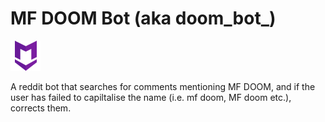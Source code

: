 # MF DOOM Bot (aka doom_bot_)

![alt text](https://github.com/adam-p/markdown-here/raw/master/src/common/images/icon48.png)

A reddit bot that searches for comments mentioning MF DOOM, and if the user has failed to capiltalise the name (i.e. mf doom, MF doom etc.), corrects them.
